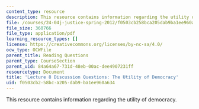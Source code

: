 ```yaml
---
content_type: resource
description: This resource contains information regarding the utility of democracy.
file: /courses/24-04j-justice-spring-2012/f0503cb258bca205dab9ba1ee960a634_MIT24_04JS12_disc08.pdf
file_size: 360766
file_type: application/pdf
learning_resource_types: []
license: https://creativecommons.org/licenses/by-nc-sa/4.0/
ocw_type: OCWFile
parent_title: Reading Questions
parent_type: CourseSection
parent_uid: 84a64a67-731d-48eb-00ac-dee4907231ff
resourcetype: Document
title: 'Lecture 8 Discussion Questions: The Utility of Democracy'
uid: f0503cb2-58bc-a205-dab9-ba1ee960a634
---
```

This resource contains information regarding the utility of democracy.